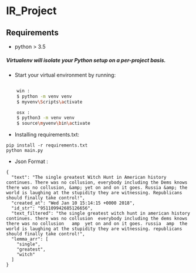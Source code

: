 # IR_Project


## Requirements
- python > 3.5

##### Virtualenv will isolate your Python setup on a per-project basis.
- Start your virtual environment by running: 
```bash

    win :
    $ python -m venv venv
    $ myvenv\Scripts\activate

    osx : 
    $ python3 -m venv venv
    $ source\myvenv\bin\activate
```

- Installing requirements.txt:
```
pip install -r requirements.txt
python main.py
```

- Json Format :
```
{
  "text": "The single greatest Witch Hunt in American history continues. There was no collusion, everybody including the Dems knows there was no collusion, &amp; yet on and on it goes. Russia &amp; the world is laughing at the stupidity they are witnessing. Republicans should finally take control!",
  "created_at": "Wed Jan 10 15:14:15 +0000 2018",
  "id_str": "951109942685126656",
  "text_filtered": "the single greatest witch hunt in american history continues. there was no collusion  everybody including the dems knows there was no collusion   amp  yet on and on it goes. russia  amp  the world is laughing at the stupidity they are witnessing. republicans should finally take control!",
  "lemma_arr": [
    "single",
    "greatest",
    "witch"
  ]
}
```